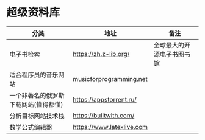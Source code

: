 # 超级资料库

| 分类                                 | 地址                      | 备注                       |
| ------------------------------------ | ------------------------- | -------------------------- |
| 电子书检索                           | https://zh.z-lib.org/     | 全球最大的开源电子书图书馆 |
| 适合程序员的音乐网站                 | musicforprogramming.net   |
| 一个非著名的俄罗斯下载网站(懂得都懂) | https://appstorrent.ru/   |                            |
| 分析目标网站技术栈                   | https://builtwith.com/    |                            |
| 数学公式编辑器                       | https://www.latexlive.com |                            |
